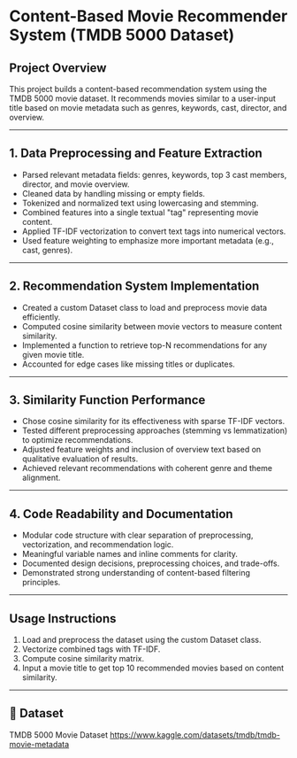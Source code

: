 # Content-Based Movie Recommender System (TMDB 5000 Dataset)

## Project Overview
This project builds a content-based recommendation system using the TMDB 5000 movie dataset. It recommends movies similar to a user-input title based on movie metadata such as genres, keywords, cast, director, and overview.

---

## 1. Data Preprocessing and Feature Extraction

- Parsed relevant metadata fields: genres, keywords, top 3 cast members, director, and movie overview.
- Cleaned data by handling missing or empty fields.
- Tokenized and normalized text using lowercasing and stemming.
- Combined features into a single textual "tag" representing movie content.
- Applied TF-IDF vectorization to convert text tags into numerical vectors.
- Used feature weighting to emphasize more important metadata (e.g., cast, genres).

---

## 2. Recommendation System Implementation

- Created a custom Dataset class to load and preprocess movie data efficiently.
- Computed cosine similarity between movie vectors to measure content similarity.
- Implemented a function to retrieve top-N recommendations for any given movie title.
- Accounted for edge cases like missing titles or duplicates.

---

## 3. Similarity Function Performance

- Chose cosine similarity for its effectiveness with sparse TF-IDF vectors.
- Tested different preprocessing approaches (stemming vs lemmatization) to optimize recommendations.
- Adjusted feature weights and inclusion of overview text based on qualitative evaluation of results.
- Achieved relevant recommendations with coherent genre and theme alignment.

---

## 4. Code Readability and Documentation

- Modular code structure with clear separation of preprocessing, vectorization, and recommendation logic.
- Meaningful variable names and inline comments for clarity.
- Documented design decisions, preprocessing choices, and trade-offs.
- Demonstrated strong understanding of content-based filtering principles.

---

## Usage Instructions

1. Load and preprocess the dataset using the custom Dataset class.
2. Vectorize combined tags with TF-IDF.
3. Compute cosine similarity matrix.
4. Input a movie title to get top 10 recommended movies based on content similarity.

---


## 📁 Dataset
TMDB 5000 Movie Dataset https://www.kaggle.com/datasets/tmdb/tmdb-movie-metadata

